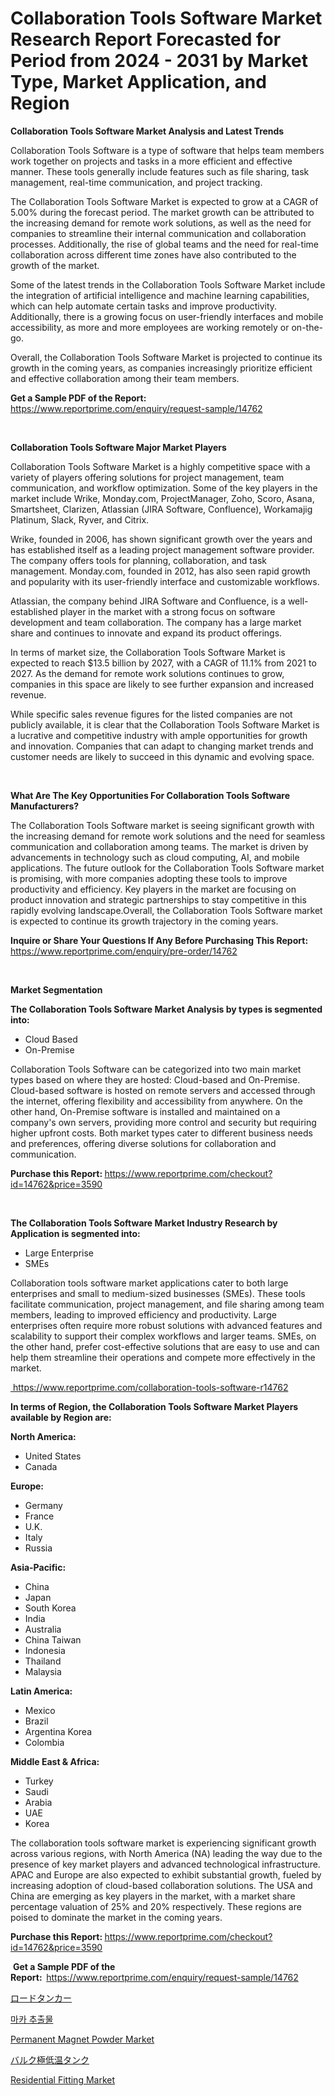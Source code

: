 <p><h1>Collaboration Tools Software Market Research Report Forecasted for Period from 2024 -  2031 by Market Type, Market Application, and Region</h1></p><p><strong>Collaboration Tools Software Market Analysis and Latest Trends</strong></p>
<p><p>Collaboration Tools Software is a type of software that helps team members work together on projects and tasks in a more efficient and effective manner. These tools generally include features such as file sharing, task management, real-time communication, and project tracking.</p><p>The Collaboration Tools Software Market is expected to grow at a CAGR of 5.00% during the forecast period. The market growth can be attributed to the increasing demand for remote work solutions, as well as the need for companies to streamline their internal communication and collaboration processes. Additionally, the rise of global teams and the need for real-time collaboration across different time zones have also contributed to the growth of the market.</p><p>Some of the latest trends in the Collaboration Tools Software Market include the integration of artificial intelligence and machine learning capabilities, which can help automate certain tasks and improve productivity. Additionally, there is a growing focus on user-friendly interfaces and mobile accessibility, as more and more employees are working remotely or on-the-go.</p><p>Overall, the Collaboration Tools Software Market is projected to continue its growth in the coming years, as companies increasingly prioritize efficient and effective collaboration among their team members.</p></p>
<p><strong>Get a Sample PDF of the Report:&nbsp;</strong> <a href="https://www.reportprime.com/enquiry/request-sample/14762">https://www.reportprime.com/enquiry/request-sample/14762</a></p>
<p>&nbsp;</p>
<p><strong>Collaboration Tools Software Major Market Players</strong></p>
<p><p>Collaboration Tools Software Market is a highly competitive space with a variety of players offering solutions for project management, team communication, and workflow optimization. Some of the key players in the market include Wrike, Monday.com, ProjectManager, Zoho, Scoro, Asana, Smartsheet, Clarizen, Atlassian (JIRA Software, Confluence), Workamajig Platinum, Slack, Ryver, and Citrix.</p><p>Wrike, founded in 2006, has shown significant growth over the years and has established itself as a leading project management software provider. The company offers tools for planning, collaboration, and task management. Monday.com, founded in 2012, has also seen rapid growth and popularity with its user-friendly interface and customizable workflows.</p><p>Atlassian, the company behind JIRA Software and Confluence, is a well-established player in the market with a strong focus on software development and team collaboration. The company has a large market share and continues to innovate and expand its product offerings.</p><p>In terms of market size, the Collaboration Tools Software Market is expected to reach $13.5 billion by 2027, with a CAGR of 11.1% from 2021 to 2027. As the demand for remote work solutions continues to grow, companies in this space are likely to see further expansion and increased revenue.</p><p>While specific sales revenue figures for the listed companies are not publicly available, it is clear that the Collaboration Tools Software Market is a lucrative and competitive industry with ample opportunities for growth and innovation. Companies that can adapt to changing market trends and customer needs are likely to succeed in this dynamic and evolving space.</p></p>
<p>&nbsp;</p>
<p><strong>What Are The Key Opportunities For Collaboration Tools Software Manufacturers?</strong></p>
<p><p>The Collaboration Tools Software market is seeing significant growth with the increasing demand for remote work solutions and the need for seamless communication and collaboration among teams. The market is driven by advancements in technology such as cloud computing, AI, and mobile applications. The future outlook for the Collaboration Tools Software market is promising, with more companies adopting these tools to improve productivity and efficiency. Key players in the market are focusing on product innovation and strategic partnerships to stay competitive in this rapidly evolving landscape.Overall, the Collaboration Tools Software market is expected to continue its growth trajectory in the coming years.</p></p>
<p><strong>Inquire or Share Your Questions If Any Before Purchasing This Report:</strong> <a href="https://www.reportprime.com/enquiry/pre-order/14762">https://www.reportprime.com/enquiry/pre-order/14762</a></p>
<p>&nbsp;</p>
<p><strong>Market Segmentation</strong></p>
<p><strong>The Collaboration Tools Software Market Analysis by types is segmented into:</strong></p>
<p><ul><li>Cloud Based</li><li>On-Premise</li></ul></p>
<p><p>Collaboration Tools Software can be categorized into two main market types based on where they are hosted: Cloud-based and On-Premise. Cloud-based software is hosted on remote servers and accessed through the internet, offering flexibility and accessibility from anywhere. On the other hand, On-Premise software is installed and maintained on a company's own servers, providing more control and security but requiring higher upfront costs. Both market types cater to different business needs and preferences, offering diverse solutions for collaboration and communication.</p></p>
<p><strong>Purchase this Report:&nbsp;</strong><a href="https://www.reportprime.com/checkout?id=14762&price=3590">https://www.reportprime.com/checkout?id=14762&price=3590</a></p>
<p>&nbsp;</p>
<p><strong>The Collaboration Tools Software Market Industry Research by Application is segmented into:</strong></p>
<p><ul><li>Large Enterprise</li><li>SMEs</li></ul></p>
<p><p>Collaboration tools software market applications cater to both large enterprises and small to medium-sized businesses (SMEs). These tools facilitate communication, project management, and file sharing among team members, leading to improved efficiency and productivity. Large enterprises often require more robust solutions with advanced features and scalability to support their complex workflows and larger teams. SMEs, on the other hand, prefer cost-effective solutions that are easy to use and can help them streamline their operations and compete more effectively in the market.</p></p>
<p><a href="https://www.reportprime.com/collaboration-tools-software-r14762">&nbsp;https://www.reportprime.com/collaboration-tools-software-r14762</a></p>
<p><strong>In terms of Region, the Collaboration Tools Software Market Players available by Region are:</strong></p>
<p>
    <p> <strong> North America: </strong>
        <ul>
            <li>United States</li>
            <li>Canada</li>
        </ul>
        </p> 
    <p> <strong> Europe: </strong>
        <ul>
            <li>Germany</li>
            <li>France</li>
            <li>U.K.</li>
            <li>Italy</li>
            <li>Russia</li>
        </ul>
        </p> 
    <p> <strong> Asia-Pacific: </strong>
        <ul>
            <li>China</li>
            <li>Japan</li>
            <li>South Korea</li>
            <li>India</li>
            <li>Australia</li>
            <li>China Taiwan</li>
            <li>Indonesia</li>
            <li>Thailand</li>
            <li>Malaysia</li>
        </ul>
        </p> 
    <p> <strong> Latin America: </strong>
        <ul>
            <li>Mexico</li>
            <li>Brazil</li>
            <li>Argentina Korea</li>
            <li>Colombia</li>
        </ul>
        </p> 
    <p> <strong> Middle East & Africa: </strong>
        <ul>
            <li>Turkey</li>
            <li>Saudi</li>
            <li>Arabia</li>
            <li>UAE</li>
            <li>Korea</li>
        </ul>
    </p>
    </p>
<p><p>The collaboration tools software market is experiencing significant growth across various regions, with North America (NA) leading the way due to the presence of key market players and advanced technological infrastructure. APAC and Europe are also expected to exhibit substantial growth, fueled by increasing adoption of cloud-based collaboration solutions. The USA and China are emerging as key players in the market, with a market share percentage valuation of 25% and 20% respectively. These regions are poised to dominate the market in the coming years.</p></p>
<p><strong>Purchase this Report: </strong><a href="https://www.reportprime.com/checkout?id=14762&price=3590">https://www.reportprime.com/checkout?id=14762&price=3590</a></p>
<p>&nbsp;<strong>Get a Sample PDF of the Report:&nbsp;&nbsp;</strong><a href="https://www.reportprime.com/enquiry/request-sample/14762">https://www.reportprime.com/enquiry/request-sample/14762</a></p>
<p><strong></strong></p>
<p><p><a href="https://medium.com/@agnes.mcguire/%E3%83%AD%E3%83%BC%E3%83%89%E3%82%BF%E3%83%B3%E3%82%AB%E3%83%BC%E6%A5%AD%E7%95%8C%E3%81%B8%E3%81%AE%E6%B4%9E%E5%AF%9F-2031%E5%B9%B4%E3%81%BE%E3%81%A7%E3%81%AE%E5%B8%82%E5%A0%B4%E3%81%AE%E8%B2%A1%E5%8B%99%E7%8A%B6%E6%B3%81-%E5%B8%82%E5%A0%B4%E8%A6%8F%E6%A8%A1-%E3%81%8A%E3%82%88%E3%81%B3%E5%8F%8E%E7%9B%8A%E5%88%86%E6%9E%90-dc07954b9e96">ロードタンカー</a></p><p><a href="https://medium.com/@vallieemard2023/%EB%A7%88%EC%B9%B4-%EC%B6%94%EC%B6%9C%EB%AC%BC-%EC%8B%9C%EC%9E%A5-%EA%B7%9C%EB%AA%A8-%EC%A0%90%EC%9C%A0%EC%9C%A8-%EB%B0%8F-%ED%8A%B8%EB%A0%8C%EB%93%9C-%EB%B6%84%EC%84%9D-%EB%B3%B4%EA%B3%A0%EC%84%9C-%EC%A0%9C%ED%92%88%EB%B3%84-%ED%9D%B0%EC%83%89%EB%B6%80%ED%84%B0-%EB%85%B8%EB%9E%91%EC%83%89%EA%B9%8C%EC%A7%80-%EC%97%B0%ED%95%9C-%EB%B6%84%ED%99%8D%EC%83%89%EB%B6%80%ED%84%B0-%EC%A7%99%EC%9D%80-%EB%B3%B4%EB%9D%BC%EC%83%89%EA%B9%8C%EC%A7%80-%EC%97%B0%ED%95%9C-%ED%9A%8C%EC%83%89%EB%B6%80%ED%84%B0-%EC%A7%99%EC%9D%80-%ED%9A%8C%EC%83%89%EA%B9%8C%EC%A7%80-%EB%B0%8F-%EC%84%B8%EA%B7%B8%EB%A8%BC%ED%8A%B8-%EC%98%88%EC%B8%A1-c66e95fa6b98">마카 추출물</a></p><p><a href="https://www.linkedin.com/pulse/exploring-permanent-magnet-powder-market-dynamics-global-zpegc?trackingId=oEAJlkbvq5xy%2F1mQgc2eyQ%3D%3D">Permanent Magnet Powder Market</a></p><p><a href="https://medium.com/@agnes.mcguire/2031%E5%B9%B4%E3%81%BE%E3%81%A7%E3%81%AE%E6%9C%9F%E9%96%93%E3%81%AB%E4%BA%88%E6%B8%AC%E3%81%95%E3%82%8C%E3%82%8B%E6%80%A5%E9%80%9F%E3%81%AB%E6%88%90%E9%95%B7%E3%81%97%E3%81%A6%E3%81%84%E3%82%8B14-7-%E3%81%AEcagr%E3%82%92%E6%8C%81%E3%81%A4%E3%82%B0%E3%83%AD%E3%83%BC%E3%83%90%E3%83%AB%E3%83%90%E3%83%AB%E3%82%AF%E4%BD%8E%E6%B8%A9%E3%82%BF%E3%83%B3%E3%82%AF%E5%B8%82%E5%A0%B4%E3%81%AE%E3%82%B9%E3%82%B3%E3%83%BC%E3%83%97%E3%81%AB%E3%81%A4%E3%81%84%E3%81%A6%E3%81%AE%E8%A9%B3%E7%B4%B0%E3%81%AA%E5%88%86%E6%9E%90-a0ad80ff72b6">バルク極低温タンク</a></p><p><a href="https://medium.com/@karinaokon97/global-residential-fitting-market-exploring-market-share-market-trends-and-future-growth-350f7a98dff7">Residential Fitting Market</a></p></p>
